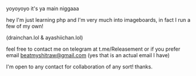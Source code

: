 yoyoyoyo it's ya main niggaaa

hey I'm just learning php
and I'm very much into imageboards, in fact I run a few of my own!

(drainchan.lol & ayashiichan.lol)

feel free to contact me on telegram at t.me/Releasement or if you prefer email beatmyshitraw@gmail.com 
(yes that is an actual email I have)

I'm open to any contact for collaboration of any sort! thanks.
<!---
Releasement/Releasement is a ✨ special ✨ repository because its `README.md` (this file) appears on your GitHub profile.
You can click the Preview link to take a look at your changes.
--->
